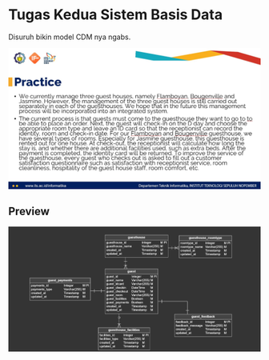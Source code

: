 # Tugas Kedua Sistem Basis Data

Disuruh bikin model CDM nya ngabs.

![practice](practice.jpg)

## Preview

![preview](preview.jpg)